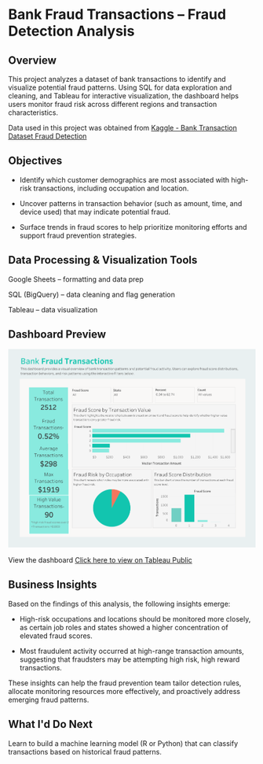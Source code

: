 # Bank Fraud Transactions – Fraud Detection Analysis

## Overview

This project analyzes a dataset of bank transactions to identify and visualize potential fraud patterns. Using SQL for data exploration and cleaning, and Tableau for interactive visualization, the dashboard helps users monitor fraud risk across different regions and transaction characteristics.

Data used in this project was obtained from [Kaggle - Bank Transaction Dataset Fraud Detection](https://www.kaggle.com/datasets/valakhorasani/bank-transaction-dataset-for-fraud-detection)

## Objectives

- Identify which customer demographics are most associated with high-risk transactions, including occupation and location.

- Uncover patterns in transaction behavior (such as amount, time, and device used) that may indicate potential fraud.

- Surface trends in fraud scores to help prioritize monitoring efforts and support fraud prevention strategies.
  
## Data Processing & Visualization Tools

Google Sheets – formatting and data prep

SQL (BigQuery) – data cleaning and flag generation

Tableau – data visualization

## Dashboard Preview

![Bank Fraud Risk](Bank%20Fraud%20Risk.png)

View the dashboard [Click here to view on Tableau Public](https://public.tableau.com/shared/HCWX5RS6M?:display_count=n&:origin=viz_share_link)

##  Business Insights

Based on the findings of this analysis, the following insights emerge:

- High-risk occupations and locations should be monitored more closely, as certain job roles and states showed a higher concentration of elevated fraud scores.

- Most fraudulent activity occurred at high-range transaction amounts, suggesting that fraudsters may be attempting high risk, high reward transactions.

These insights can help the fraud prevention team tailor detection rules, allocate monitoring resources more effectively, and proactively address emerging fraud patterns.

## What I'd Do Next

Learn to build a machine learning model (R or Python) that can classify transactions based on historical fraud patterns.

